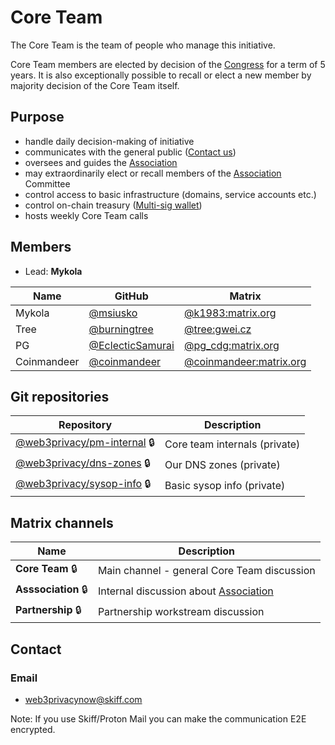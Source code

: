 # Core Team

The Core Team is the team of people who manage this initiative.

Core Team members are elected by decision of the [Congress](/congress) for a term of 5 years. It is also exceptionally possible to recall or elect a new member by majority decision of the Core Team itself.

## Purpose
* handle daily decision-making of initiative
* communicates with the general public ([Contact us](/contacts))
* oversees and guides the [Association](/association)
* may extraordinarily elect or recall members of the [Association](/association) Committee
* control access to basic infrastructure (domains, service accounts etc.)
* control on-chain treasury ([Multi-sig wallet](/core-team/multisig))
* hosts weekly Core Team calls

## Members

* Lead: **Mykola**

| Name | GitHub | Matrix |
| --- | --- | --- |
| Mykola | [@msiusko](https://github.com/msiusko) | [@k1983:matrix.org](https://matrix.to/#/@k1983:matrix.org/) |
| Tree | [@burningtree](https://github.com/burningtree) | [@tree:gwei.cz](https://matrix.to/#/@tree:gwei.cz) |
| PG | [@EclecticSamurai](https://github.com/EclecticSamurai) | [@pg_cdg:matrix.org](https://matrix.to/#/@pg_cdg:matrix.org) |
| Coinmandeer | [@coinmandeer](https://github.com/coinmandeer) | [@coinmandeer:matrix.org](https://matrix.to/#/@coinmandeer:matrix.org) | 

## Git repositories

| Repository | Description |
| --- | --- |
| [@web3privacy/pm-internal](https://github.com/web3privacy/pm-internal) 🔒 | Core team internals (private) | 
| [@web3privacy/dns-zones](https://github.com/web3privacy/dns-zones) 🔒 | Our DNS zones (private) | 
| [@web3privacy/sysop-info](https://github.com/web3privacy/sysop-info) 🔒 | Basic sysop info (private) | 

## Matrix channels

| Name | Description |
| --- | --- |
| **Core Team** 🔒 | Main channel - general Core Team discussion |
| **Asssociation** 🔒 | Internal discussion about [Association](/association/) |
| **Partnership** 🔒 | Partnership workstream discussion |

## Contact

### Email
* web3privacynow@skiff.com

Note: If you use Skiff/Proton Mail you can make the communication E2E encrypted.
